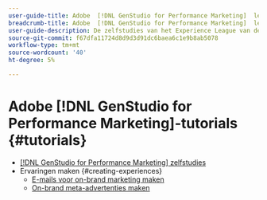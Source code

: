 ```yaml
---
user-guide-title: Adobe  [!DNL GenStudio for Performance Marketing]  leerprogramma's
breadcrumb-title: Adobe  [!DNL GenStudio for Performance Marketing]  leerprogramma's
user-guide-description: De zelfstudies van het Experience League van de mening op Adobe  [!DNL GenStudio for Performance Marketing], een oplossing van begin tot eind om uw ketting van de inhoudslevering met generatieve AI en intelligente automatisering te versnellen en te vereenvoudigen.
source-git-commit: f67dfa11724d8d9d3d91dc6baea6c1e9b8ab5078
workflow-type: tm+mt
source-wordcount: '40'
ht-degree: 5%

---
```



# Adobe [!DNL GenStudio for Performance Marketing]-tutorials {#tutorials}

+ [[!DNL GenStudio for Performance Marketing] zelfstudies](overview.md)
+ Ervaringen maken {#creating-experiences}
   + [E-mails voor on-brand marketing maken](./creating-experiences/creating-on-brand-emails.md)
   + [On-brand meta-advertenties maken](./creating-experiences/creating-on-meta-ads.md)
